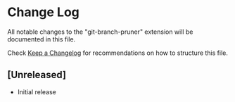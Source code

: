 # Change Log

All notable changes to the "git-branch-pruner" extension will be documented in this file.

Check [Keep a Changelog](http://keepachangelog.com/) for recommendations on how to structure this file.

## [Unreleased]

- Initial release